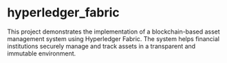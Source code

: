 # hyperledger_fabric
This project demonstrates the implementation of a blockchain-based asset management system using Hyperledger Fabric. The system helps financial institutions securely manage and track assets in a transparent and immutable environment. 
